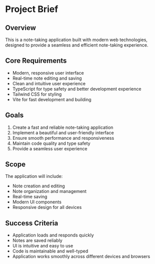 # Project Brief

## Overview

This is a note-taking application built with modern web technologies, designed to provide a seamless and efficient note-taking experience.

## Core Requirements

- Modern, responsive user interface
- Real-time note editing and saving
- Clean and intuitive user experience
- TypeScript for type safety and better development experience
- Tailwind CSS for styling
- Vite for fast development and building

## Goals

1. Create a fast and reliable note-taking application
2. Implement a beautiful and user-friendly interface
3. Ensure smooth performance and responsiveness
4. Maintain code quality and type safety
5. Provide a seamless user experience

## Scope

The application will include:

- Note creation and editing
- Note organization and management
- Real-time saving
- Modern UI components
- Responsive design for all devices

## Success Criteria

- Application loads and responds quickly
- Notes are saved reliably
- UI is intuitive and easy to use
- Code is maintainable and well-typed
- Application works smoothly across different devices and browsers
